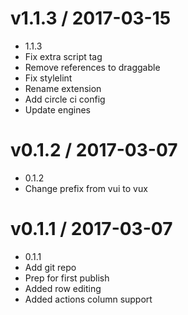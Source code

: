 v1.1.3 / 2017-03-15
===================

  * 1.1.3
  * Fix extra script tag
  * Remove references to draggable
  * Fix stylelint
  * Rename extension
  * Add circle ci config
  * Update engines

v0.1.2 / 2017-03-07
===================

  * 0.1.2
  * Change prefix from vui to vux

v0.1.1 / 2017-03-07
===================

  * 0.1.1
  * Add git repo
  * Prep for first publish
  * Added row editing
  * Added actions column support

